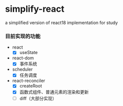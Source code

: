 # simplify-react
a simplified version of react18 implementation for study

### 目前实现的功能

- react
   - [x] useState

- react-dom
   - [x] 事件系统

- scheduler
   - [x] 任务调度 
   
- react-reconciler
   - [x] createRoot
   - [x] 函数式组件、普通元素的渲染和更新 
   - [ ] diff（大部分实现）
